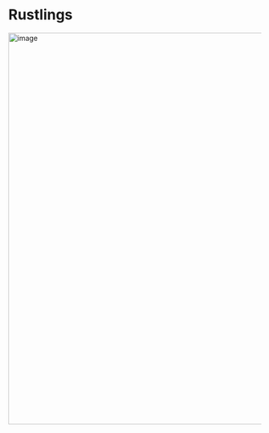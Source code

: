# Rustlings

<img width="924" height="780" alt="image" src="https://github.com/user-attachments/assets/808ba254-6257-4233-97ec-222af6ddafaa" />
